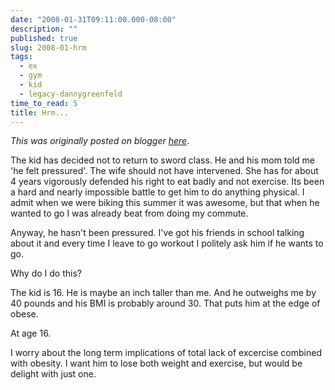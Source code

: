 ```yaml
---
date: "2008-01-31T09:11:00.000-08:00"
description: ""
published: true
slug: 2008-01-hrm
tags:
  - ex
  - gym
  - kid
  - legacy-dannygreenfeld
time_to_read: 5
title: Hrm...
---
```


_This was originally posted on blogger [here](https://dannygreenfeld.blogspot.com/2008/01/hrm.html)_.

The kid has decided not to return to sword class. He and his mom told me 'he felt pressured'. The wife should not have intervened. She has for about 4 years vigorously defended his right to eat badly and not exercise. Its been a hard and nearly impossible battle to get him to do anything physical. I admit when we were biking this summer it was awesome, but that when he wanted to go I was already beat from doing my commute.

Anyway, he hasn't been pressured. I've got his friends in school talking about it and every time I leave to go workout I politely ask him if he wants to go.

Why do I do this?

The kid is 16. He is maybe an inch taller than me. And he outweighs me by 40 pounds and his BMI is probably around 30. That puts him at the edge of obese.

At age 16.

I worry about the long term implications of total lack of excercise combined with obesity. I want him to lose both weight and exercise, but would be delight with just one.
